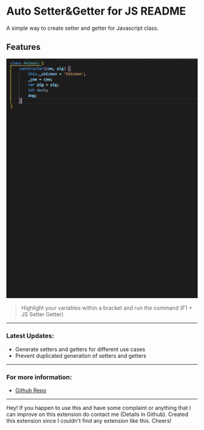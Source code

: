 # Auto Setter&Getter for JS README

A simple way to create setter and getter for Javascript class.

## Features


![Feature](test/exampleV2.gif)

> Highlight your variables within a bracket and run the command (F1 + JS Setter Getter)

-----------------------------------------------------------------------------------------------------------
### Latest Updates:
- Generate setters and getters for different use cases
- Prevent duplicated generation of setters and getters
-----------------------------------------------------------------------------------------------------------
### For more information:

* [Github Repo](https://github.com/nivleM-ed/autosettergetterjs)



-----------------------------------------------

Hey! If you happen to use this and have some complaint or anything that I can improve on this extension do contact me (Details in Github). Created this extension since I couldn't find any extension like this. Cheers!


